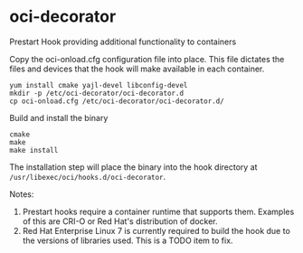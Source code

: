 # oci-decorator
Prestart Hook providing additional functionality to containers

Copy the oci-onload.cfg configuration file into place.  This file dictates the files and devices that the hook will make available in each container.

```
yum install cmake yajl-devel libconfig-devel
mkdir -p /etc/oci-decorator/oci-decorator.d
cp oci-onload.cfg /etc/oci-decorator/oci-decorator.d/
```

Build and install the binary
```
cmake
make
make install
```

The installation step will place the binary into the hook directory at ```/usr/libexec/oci/hooks.d/oci-decorator```.

Notes:
1) Prestart hooks require a container runtime that supports them.  Examples of this are CRI-O or Red Hat's distribution of docker.
2) Red Hat Enterprise Linux 7 is currently required to build the hook due to the versions of libraries used.  This is a TODO item to fix.
